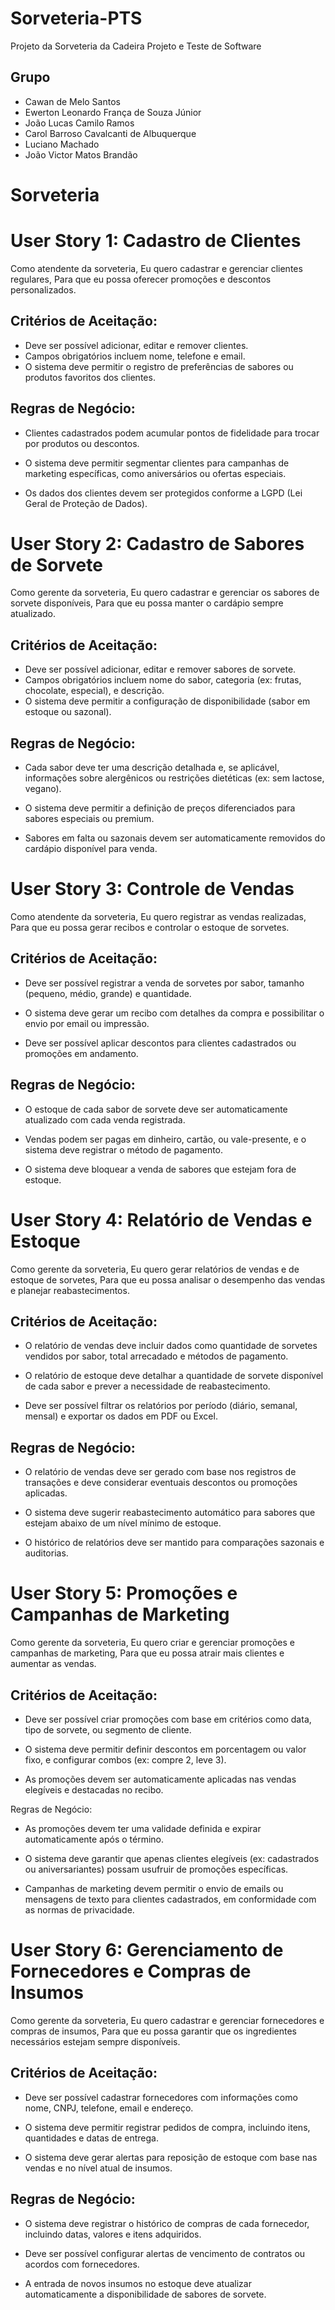 # Sorveteria-PTS
Projeto da Sorveteria da Cadeira Projeto e Teste de Software

## Grupo
- Cawan de Melo Santos
- Ewerton Leonardo França de Souza Júnior
- João Lucas Camilo Ramos
- Carol Barroso Cavalcanti de Albuquerque
- Luciano Machado
- João Victor Matos Brandão


# Sorveteria
# User Story 1: Cadastro de Clientes

Como atendente da sorveteria,
Eu quero cadastrar e gerenciar clientes regulares,
Para que eu possa oferecer promoções e descontos personalizados.

## Critérios de Aceitação:

- Deve ser possível adicionar, editar e remover clientes.
- Campos obrigatórios incluem nome, telefone e email.
- O sistema deve permitir o registro de preferências de sabores ou
produtos favoritos dos clientes.

## Regras de Negócio:

- Clientes cadastrados podem acumular pontos de fidelidade para trocar
por produtos ou descontos.

- O sistema deve permitir segmentar clientes para campanhas de
marketing específicas, como aniversários ou ofertas especiais.

- Os dados dos clientes devem ser protegidos conforme a LGPD (Lei
Geral de Proteção de Dados).

# User Story 2: Cadastro de Sabores de Sorvete

Como gerente da sorveteria,
Eu quero cadastrar e gerenciar os sabores de sorvete disponíveis,
Para que eu possa manter o cardápio sempre atualizado.

## Critérios de Aceitação:

- Deve ser possível adicionar, editar e remover sabores de sorvete.
- Campos obrigatórios incluem nome do sabor, categoria (ex: frutas,
chocolate, especial), e descrição.
- O sistema deve permitir a configuração de disponibilidade (sabor em
estoque ou sazonal).

## Regras de Negócio:


- Cada sabor deve ter uma descrição detalhada e, se aplicável,
informações sobre alergênicos ou restrições dietéticas (ex: sem lactose,
vegano).

- O sistema deve permitir a definição de preços diferenciados para
sabores especiais ou premium.

- Sabores em falta ou sazonais devem ser automaticamente removidos do
cardápio disponível para venda.

# User Story 3: Controle de Vendas

Como atendente da sorveteria,
Eu quero registrar as vendas realizadas,
Para que eu possa gerar recibos e controlar o estoque de sorvetes.

## Critérios de Aceitação:

- Deve ser possível registrar a venda de sorvetes por sabor, tamanho
(pequeno, médio, grande) e quantidade.

- O sistema deve gerar um recibo com detalhes da compra e possibilitar o
envio por email ou impressão.

- Deve ser possível aplicar descontos para clientes cadastrados ou
promoções em andamento.

## Regras de Negócio:

- O estoque de cada sabor de sorvete deve ser automaticamente
atualizado com cada venda registrada.

- Vendas podem ser pagas em dinheiro, cartão, ou vale-presente, e o
sistema deve registrar o método de pagamento.

- O sistema deve bloquear a venda de sabores que estejam fora de
estoque.

# User Story 4: Relatório de Vendas e Estoque

Como gerente da sorveteria,
Eu quero gerar relatórios de vendas e de estoque de sorvetes,
Para que eu possa analisar o desempenho das vendas e planejar
reabastecimentos.

## Critérios de Aceitação:

- O relatório de vendas deve incluir dados como quantidade de sorvetes
vendidos por sabor, total arrecadado e métodos de pagamento.

- O relatório de estoque deve detalhar a quantidade de sorvete disponível
de cada sabor e prever a necessidade de reabastecimento.

- Deve ser possível filtrar os relatórios por período (diário, semanal,
mensal) e exportar os dados em PDF ou Excel.

## Regras de Negócio:

- O relatório de vendas deve ser gerado com base nos registros de
transações e deve considerar eventuais descontos ou promoções
aplicadas.

- O sistema deve sugerir reabastecimento automático para sabores que
estejam abaixo de um nível mínimo de estoque.

- O histórico de relatórios deve ser mantido para comparações sazonais e
auditorias.

# User Story 5: Promoções e Campanhas de Marketing

Como gerente da sorveteria,
Eu quero criar e gerenciar promoções e campanhas de marketing,
Para que eu possa atrair mais clientes e aumentar as vendas.

## Critérios de Aceitação:

- Deve ser possível criar promoções com base em critérios como data,
tipo de sorvete, ou segmento de cliente.

- O sistema deve permitir definir descontos em porcentagem ou valor fixo,
e configurar combos (ex: compre 2, leve 3).

- As promoções devem ser automaticamente aplicadas nas vendas
elegíveis e destacadas no recibo.

Regras de Negócio:

- As promoções devem ter uma validade definida e expirar
automaticamente após o término.

- O sistema deve garantir que apenas clientes elegíveis (ex: cadastrados
ou aniversariantes) possam usufruir de promoções específicas.

- Campanhas de marketing devem permitir o envio de emails ou
mensagens de texto para clientes cadastrados, em conformidade com
as normas de privacidade.

# User Story 6: Gerenciamento de Fornecedores e Compras de Insumos

Como gerente da sorveteria,
Eu quero cadastrar e gerenciar fornecedores e compras de insumos,
Para que eu possa garantir que os ingredientes necessários estejam sempre
disponíveis.

## Critérios de Aceitação:

- Deve ser possível cadastrar fornecedores com informações como nome,
CNPJ, telefone, email e endereço.

- O sistema deve permitir registrar pedidos de compra, incluindo itens,
quantidades e datas de entrega.

- O sistema deve gerar alertas para reposição de estoque com base nas
vendas e no nível atual de insumos.

## Regras de Negócio:

- O sistema deve registrar o histórico de compras de cada fornecedor,
incluindo datas, valores e itens adquiridos.

- Deve ser possível configurar alertas de vencimento de contratos ou
acordos com fornecedores.

- A entrada de novos insumos no estoque deve atualizar automaticamente
a disponibilidade de sabores de sorvete.

